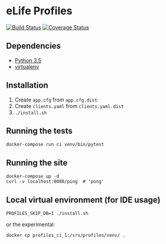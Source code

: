 eLife Profiles
==============

[![Build Status](https://ci--alfred.elifesciences.org/buildStatus/icon?job=test-profiles)](https://ci--alfred.elifesciences.org/job/test-profiles/) [![Coverage Status](https://coveralls.io/repos/github/elifesciences/profiles/badge.svg?branch=develop)](https://coveralls.io/github/elifesciences/profiles?branch=develop)

Dependencies
------------

* [Python 3.5](https://www.python.org/)
* [virtualenv](https://virtualenv.pypa.io/)

Installation
------------

1. Create `app.cfg` from `app.cfg.dist`
2. Create `clients.yaml` from `clients.yaml.dist`
3. `./install.sh`

Running the tests
-----------------

```
docker-compose run ci venv/bin/pytest
```

Running the site
----------------

```
docker-compose up -d
curl -v localhost:8080/ping  # 'pong'
```

Local virtual environment (for IDE usage)
-----------------------------------------

```
PROFILES_SKIP_DB=1 ./install.sh
```

or the experimental:

```
docker cp profiles_ci_1:/srv/profiles/venv/ .
```
